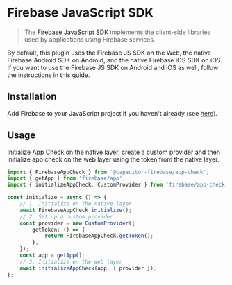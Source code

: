 # Firebase JavaScript SDK

> The [Firebase JavaScript SDK](https://firebase.google.com/docs/reference/js) implements the client-side libraries used by applications using Firebase services.

By default, this plugin uses the Firebase JS SDK on the Web, the native Firebase Android SDK on Android, and the native Firebase iOS SDK on iOS. 
If you want to use the Firebase JS SDK on Android and iOS as well, follow the instructions in this guide.

## Installation

Add Firebase to your JavaScript project if you haven't already (see [here](https://firebase.google.com/docs/web/setup)).

## Usage

Initialize App Check on the native layer, create a custom provider and then initialize app check on the web layer using the token from the native layer.

```ts
import { FirebaseAppCheck } from '@capacitor-firebase/app-check';
import { getApp } from 'firebase/app';
import { initializeAppCheck, CustomProvider } from 'firebase/app-check';

const initialize = async () => {
    // 1. Initialize on the native layer
    await FirebaseAppCheck.initialize();
    // 2. Set up a custom provider
    const provider = new CustomProvider({
        getToken: () => {
            return FirebaseAppCheck.getToken();
        },
    });
    const app = getApp();
    // 3. Initialize on the web layer
    await initializeAppCheck(app, { provider });
};
```
